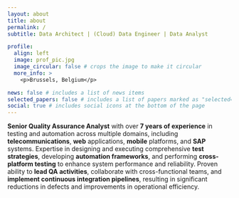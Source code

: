 ```yaml
---
layout: about
title: about
permalink: /
subtitle: Data Architect | (Cloud) Data Engineer | Data Analyst

profile:
  align: left
  image: prof_pic.jpg
  image_circular: false # crops the image to make it circular
  more_info: >
    <p>Brussels, Belgium</p>

news: false # includes a list of news items
selected_papers: false # includes a list of papers marked as "selected={true}"
social: true # includes social icons at the bottom of the page
---
```


**Senior Quality Assurance Analyst** with over **7 years of experience** in testing and automation across
multiple domains, including **telecommunications**, **web** applications, **mobile** platforms, and **SAP** systems.
Expertise in designing and executing comprehensive **test strategies**, developing **automation frameworks**,
and performing **cross-platform testing** to enhance system performance and reliability. Proven ability to
**lead QA activities**, collaborate with cross-functional teams, and **implement continuous integration
pipelines**, resulting in significant reductions in defects and improvements in operational efficiency.
